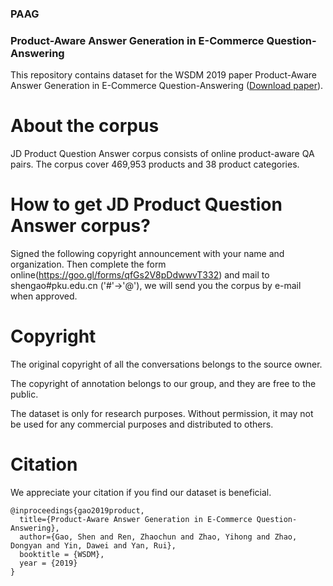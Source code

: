 ### PAAG
### Product-Aware Answer Generation in E-Commerce Question-Answering

This repository contains dataset for the WSDM 2019 paper Product-Aware Answer Generation in E-Commerce Question-Answering ([Download paper](https://arxiv.org/abs/1901.07696)). 

# About the corpus
JD Product Question Answer corpus consists of online product-aware QA pairs. The corpus cover 469,953 products and 38 product categories.


# How to get JD Product Question Answer corpus?
Signed the following copyright announcement with your name and organization. Then complete the form online(https://goo.gl/forms/qfGs2V8pDdwwvT332) and mail to shengao#pku.edu.cn ('#'->'@'), we will send you the corpus by e-mail when approved.

# Copyright
The original copyright of all the conversations belongs to the source owner.

The copyright of annotation belongs to our group, and they are free to the public.

The dataset is only for research purposes. Without permission, it may not be used for any commercial purposes and distributed to others.

# Citation
We appreciate your citation if you find our dataset is beneficial.

```
@inproceedings{gao2019product,
  title={Product-Aware Answer Generation in E-Commerce Question-Answering},
  author={Gao, Shen and Ren, Zhaochun and Zhao, Yihong and Zhao, Dongyan and Yin, Dawei and Yan, Rui},
  booktitle = {WSDM},
  year = {2019}
}
```
